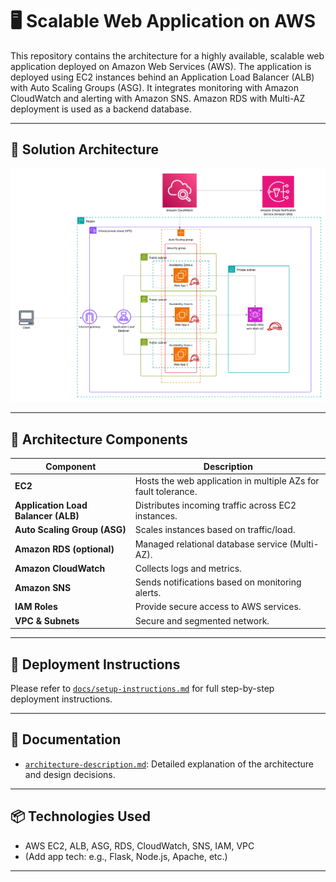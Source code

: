 # 🖥️ Scalable Web Application on AWS

This repository contains the architecture for a highly available, scalable web application deployed on Amazon Web Services (AWS). The application is deployed using EC2 instances behind an Application Load Balancer (ALB) with Auto Scaling Groups (ASG). It integrates monitoring with Amazon CloudWatch and alerting with Amazon SNS. Amazon RDS with Multi-AZ deployment is used as a backend database.

---

## 📌 Solution Architecture

![Architecture Diagram](./Architecture_Diagram.png)

---

## 🧱 Architecture Components

| Component                   | Description |
|----------------------------|-------------|
| **EC2**                    | Hosts the web application in multiple AZs for fault tolerance. |
| **Application Load Balancer (ALB)** | Distributes incoming traffic across EC2 instances. |
| **Auto Scaling Group (ASG)** | Scales instances based on traffic/load. |
| **Amazon RDS (optional)**  | Managed relational database service (Multi-AZ). |
| **Amazon CloudWatch**      | Collects logs and metrics. |
| **Amazon SNS**             | Sends notifications based on monitoring alerts. |
| **IAM Roles**              | Provide secure access to AWS services. |
| **VPC & Subnets**          | Secure and segmented network. |

---

## 🚀 Deployment Instructions

Please refer to [`docs/setup-instructions.md`](docs/setup-instructions.md) for full step-by-step deployment instructions.

---

## 📄 Documentation

- [`architecture-description.md`](architecture-description.md): Detailed explanation of the architecture and design decisions.

---

## 📦 Technologies Used

- AWS EC2, ALB, ASG, RDS, CloudWatch, SNS, IAM, VPC
- (Add app tech: e.g., Flask, Node.js, Apache, etc.)

---

